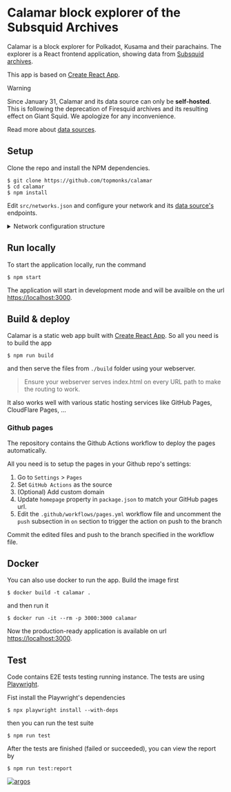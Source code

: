 # Calamar block explorer of the Subsquid Archives

Calamar is a block explorer for Polkadot, Kusama and their parachains. The explorer is a React frontend application, showing data from [Subsquid archives](https://github.com/subsquid/archive-registry).

This app is based on [Create React App](https://facebook.github.io/create-react-app/docs/getting-started).

> [!WARNING]
> Since January 31, Calamar and its data source can only be **self-hosted**.
> This is following the deprecation of Firesquid archives and its resulting effect on Giant Squid.
> We apologize for any inconvenience.
>
> Read more about [data sources](https://github.com/topmonks/calamar/wiki/Data-sources).

## Setup

Clone the repo and install the NPM dependencies.

```
$ git clone https://github.com/topmonks/calamar
$ cd calamar
$ npm install
```

Edit `src/networks.json` and configure your network and its [data source's](https://github.com/topmonks/calamar/wiki/Data-sources) endpoints.

<details>
	<summary>Network configuration structure</summary>

- **name**: network identificator used in url etc. (required, `"polkadot"`)
- **displayName**: name of the network to be displayed in the app (required, `"Polkadot"`)
- **icon**: path to icon asset (required, e.g. `"/assets/network-icons/polkadot.svg"`)
- **color**: color associated with the network (optional, e.g. `"#e6007a"`)
- **prefix**: SS58 prefix (required, e.g. `0`)
- **decimals**: number of decimals for the network's symbol (required, e.g. `10`)
- **symbol**: network's symbol (required, `"DOT"`)
- **squids**:
	- **archive**: GraphQL API explorer of the [Firesquid archive](https://github.com/topmonks/calamar/wiki/Data-sources#firesquid-archive) (required, e.g. `"https://polkadot.explorer.subsquid.io/graphql"`)
	- **explorer**: [GiantSquid explorer](https://github.com/topmonks/calamar/wiki/Data-sources#giantsquid-explorer) (optional, but highly recommended, e.g. `"https://squid.subsquid.io/gs-explorer-polkadot/graphql"`)
	- **main**: [GiantSquid main](https://github.com/topmonks/calamar/wiki/Data-sources#giantsquid-main) (optional, e.g. `"https://squid.subsquid.io/gs-main-polkadot/graphql"`)
	- **identites**: [GiantSquid main](https://github.com/topmonks/calamar/wiki/Data-sources#giantsquid-main) if it provides indentity data (optional, e.g. `"https://squid.subsquid.io/gs-main-polkadot/graphql"`)
	- **stats**: [GianSquid stats](https://github.com/topmonks/calamar/wiki/Data-sources#giantsquid-stats) (optional, e.g. `"https://squid.subsquid.io/gs-stats-polkadot/graphql"`)
- **coinGeckoId**: CoinGecko network ID to fetch USD values (optional, `"polkadot"`)
</details>

## Run locally

To start the application locally, run the command

```
$ npm start
```

The application will start in development mode and will be availble on the url [https://localhost:3000](https://localhost:3000).

## Build & deploy

Calamar is a static web app built with [Create React App](https://facebook.github.io/create-react-app/docs/getting-started). So all you need is to build the app

```
$ npm run build
```

and then serve the files from `./build` folder using your webserver.

> Ensure your webserver serves index.html on every URL path to make the routing to work.

It also works well with various static hosting services like GitHub Pages, CloudFlare Pages, ...

### Github pages

The repository contains the Github Actions workflow to deploy the pages automatically.

All you need is to setup the pages in your Github repo's settings:

1. Go to `Settings` > `Pages`
2. Set `GitHub Actions` as the source
3. (Optional) Add custom domain
4. Update `homepage` property in `package.json` to match your GitHub pages url.
3. Edit the `.github/workflows/pages.yml` workflow file and uncomment the `push` subsection in `on` section to trigger the action on push to the branch

Commit the edited files and push to the branch specified in the workflow file.

## Docker

You can also use docker to run the app. Build the image first

```
$ docker build -t calamar .
```

and then run it

```
$ docker run -it --rm -p 3000:3000 calamar
```

Now the production-ready application is available on url [https://localhost:3000](https://localhost:3000).

## Test

Code contains E2E tests testing running instance. The tests are using [Playwright](https://playwright.dev/).

Fist install the Playwright's dependencies

```
$ npx playwright install --with-deps
```

then you can run the test suite

```
$ npm run test
```

After the tests are finished (failed or succeeded), you can view the report by

```
$ npm run test:report
```

[![argos](https://argos-ci.com/badge-large.svg)](https://argos-ci.com?utm_source=topmonks&utm_campaign=oss)
